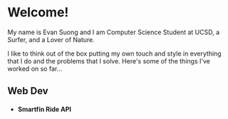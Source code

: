 # Welcome!

My name is Evan Suong and I am Computer Science Student at UCSD, a Surfer, and a Lover of Nature.

I like to think out of the box putting my own touch and style in everything that I do and the problems that I solve. Here's some of the things I've worked on so far...

## Web Dev
- #### Smartfin Ride API


<!--
**evansuong/evansuong** is a ✨ _special_ ✨ repository because its `README.md` (this file) appears on your GitHub profile.

Here are some ideas to get you started:

- 🔭 I’m currently working on ...
- 🌱 I’m currently learning ...
- 👯 I’m looking to collaborate on ...
- 🤔 I’m looking for help with ...
- 💬 Ask me about ...
- 📫 How to reach me: ...
- 😄 Pronouns: ...
- ⚡ Fun fact: ...
-->
